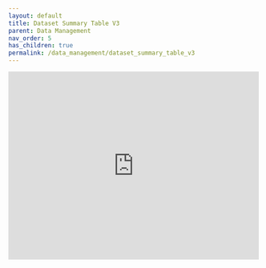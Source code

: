 ```yaml
---
layout: default
title: Dataset Summary Table V3
parent: Data Management
nav_order: 5
has_children: true
permalink: /data_management/dataset_summary_table_v3
---
```


<embed src="https://github.com/BHFDSC/documentation/blob/main/assets/images/summary_table_data_coverage_TB_AS_03092024_pdf.pdf" width="500" height="375" 
 type="application/pdf">


